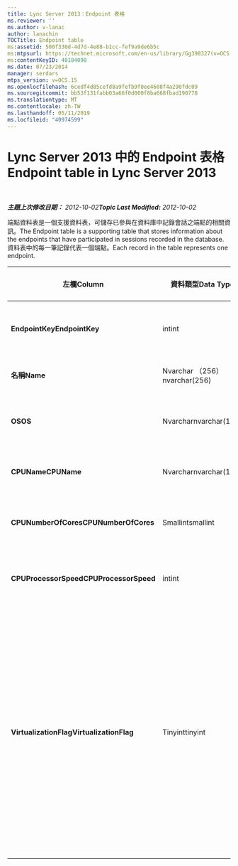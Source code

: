 ```yaml
---
title: Lync Server 2013：Endpoint 表格
ms.reviewer: ''
ms.author: v-lanac
author: lanachin
TOCTitle: Endpoint table
ms:assetid: 500f330d-4d7d-4e88-b1cc-fef9a9de6b5c
ms:mtpsurl: https://technet.microsoft.com/en-us/library/Gg398327(v=OCS.15)
ms:contentKeyID: 48184098
ms.date: 07/23/2014
manager: serdars
mtps_version: v=OCS.15
ms.openlocfilehash: 6cedf4d85cefd8a9fefb9f0ee4608f4a290fdc09
ms.sourcegitcommit: bb53f131fabb03a66f0d000f8ba668fbad190778
ms.translationtype: MT
ms.contentlocale: zh-TW
ms.lasthandoff: 05/11/2019
ms.locfileid: "40974599"
---
```

<div data-xmlns="http://www.w3.org/1999/xhtml">

<div class="topic" data-xmlns="http://www.w3.org/1999/xhtml" data-msxsl="urn:schemas-microsoft-com:xslt" data-cs="http://msdn.microsoft.com/en-us/">

<div data-asp="http://msdn2.microsoft.com/asp">

# <a name="endpoint-table-in-lync-server-2013"></a><span data-ttu-id="27e7a-102">Lync Server 2013 中的 Endpoint 表格</span><span class="sxs-lookup"><span data-stu-id="27e7a-102">Endpoint table in Lync Server 2013</span></span>

</div>

<div id="mainSection">

<div id="mainBody">

<span> </span>

<span data-ttu-id="27e7a-103">_**主題上次修改日期：** 2012-10-02_</span><span class="sxs-lookup"><span data-stu-id="27e7a-103">_**Topic Last Modified:** 2012-10-02_</span></span>

<span data-ttu-id="27e7a-104">端點資料表是一個支援資料表，可儲存已參與在資料庫中記錄會話之端點的相關資訊。</span><span class="sxs-lookup"><span data-stu-id="27e7a-104">The Endpoint table is a supporting table that stores information about the endpoints that have participated in sessions recorded in the database.</span></span> <span data-ttu-id="27e7a-105">資料表中的每一筆記錄代表一個端點。</span><span class="sxs-lookup"><span data-stu-id="27e7a-105">Each record in the table represents one endpoint.</span></span>


<table>
<colgroup>
<col style="width: 25%" />
<col style="width: 25%" />
<col style="width: 25%" />
<col style="width: 25%" />
</colgroup>
<thead>
<tr class="header">
<th><span data-ttu-id="27e7a-106"><strong>左欄</strong></span><span class="sxs-lookup"><span data-stu-id="27e7a-106"><strong>Column</strong></span></span></th>
<th><span data-ttu-id="27e7a-107"><strong>資料類型</strong></span><span class="sxs-lookup"><span data-stu-id="27e7a-107"><strong>Data Type</strong></span></span></th>
<th><span data-ttu-id="27e7a-108"><strong>索引鍵/索引</strong></span><span class="sxs-lookup"><span data-stu-id="27e7a-108"><strong>Key/Index</strong></span></span></th>
<th><span data-ttu-id="27e7a-109"><strong>詳細資料</strong></span><span class="sxs-lookup"><span data-stu-id="27e7a-109"><strong>Details</strong></span></span></th>
</tr>
</thead>
<tbody>
<tr class="odd">
<td><p><span data-ttu-id="27e7a-110"><strong>EndpointKey</strong></span><span class="sxs-lookup"><span data-stu-id="27e7a-110"><strong>EndpointKey</strong></span></span></p></td>
<td><p><span data-ttu-id="27e7a-111">int</span><span class="sxs-lookup"><span data-stu-id="27e7a-111">int</span></span></p></td>
<td><p><span data-ttu-id="27e7a-112">首選</span><span class="sxs-lookup"><span data-stu-id="27e7a-112">Primary</span></span></p></td>
<td><p><span data-ttu-id="27e7a-113">標識此端點的唯一號碼。</span><span class="sxs-lookup"><span data-stu-id="27e7a-113">Unique number identifying this endpoint.</span></span></p></td>
</tr>
<tr class="even">
<td><p><span data-ttu-id="27e7a-114"><strong>名稱</strong></span><span class="sxs-lookup"><span data-stu-id="27e7a-114"><strong>Name</strong></span></span></p></td>
<td><p><span data-ttu-id="27e7a-115">Nvarchar （256）</span><span class="sxs-lookup"><span data-stu-id="27e7a-115">nvarchar(256)</span></span></p></td>
<td><p><span data-ttu-id="27e7a-116">唯一</span><span class="sxs-lookup"><span data-stu-id="27e7a-116">Unique</span></span></p></td>
<td><p><span data-ttu-id="27e7a-117">端點名稱。</span><span class="sxs-lookup"><span data-stu-id="27e7a-117">Endpoint name.</span></span></p></td>
</tr>
<tr class="odd">
<td><p><span data-ttu-id="27e7a-118"><strong>OS</strong></span><span class="sxs-lookup"><span data-stu-id="27e7a-118"><strong>OS</strong></span></span></p></td>
<td><p><span data-ttu-id="27e7a-119">Nvarchar</span><span class="sxs-lookup"><span data-stu-id="27e7a-119">nvarchar(128)</span></span></p></td>
<td><p> </p></td>
<td><p><span data-ttu-id="27e7a-120">端點的作業系統（OS）。</span><span class="sxs-lookup"><span data-stu-id="27e7a-120">Operating system (OS) of the endpoint.</span></span></p></td>
</tr>
<tr class="even">
<td><p><span data-ttu-id="27e7a-121"><strong>CPUName</strong></span><span class="sxs-lookup"><span data-stu-id="27e7a-121"><strong>CPUName</strong></span></span></p></td>
<td><p><span data-ttu-id="27e7a-122">Nvarchar</span><span class="sxs-lookup"><span data-stu-id="27e7a-122">nvarchar(128)</span></span></p></td>
<td></td>
<td><p><span data-ttu-id="27e7a-123">端點的 CPU 名稱。</span><span class="sxs-lookup"><span data-stu-id="27e7a-123">CPU name of the endpoint.</span></span></p></td>
</tr>
<tr class="odd">
<td><p><span data-ttu-id="27e7a-124"><strong>CPUNumberOfCores</strong></span><span class="sxs-lookup"><span data-stu-id="27e7a-124"><strong>CPUNumberOfCores</strong></span></span></p></td>
<td><p><span data-ttu-id="27e7a-125">Smallint</span><span class="sxs-lookup"><span data-stu-id="27e7a-125">smallint</span></span></p></td>
<td></td>
<td><p><span data-ttu-id="27e7a-126">端點的 CPU 核心數。</span><span class="sxs-lookup"><span data-stu-id="27e7a-126">Number of CPU cores of the endpoint.</span></span></p></td>
</tr>
<tr class="even">
<td><p><span data-ttu-id="27e7a-127"><strong>CPUProcessorSpeed</strong></span><span class="sxs-lookup"><span data-stu-id="27e7a-127"><strong>CPUProcessorSpeed</strong></span></span></p></td>
<td><p><span data-ttu-id="27e7a-128">int</span><span class="sxs-lookup"><span data-stu-id="27e7a-128">int</span></span></p></td>
<td></td>
<td><p><span data-ttu-id="27e7a-129">端點的 CPU 處理器速度。</span><span class="sxs-lookup"><span data-stu-id="27e7a-129">CPU processor speed of the endpoint.</span></span></p></td>
</tr>
<tr class="odd">
<td><p><span data-ttu-id="27e7a-130"><strong>VirtualizationFlag</strong></span><span class="sxs-lookup"><span data-stu-id="27e7a-130"><strong>VirtualizationFlag</strong></span></span></p></td>
<td><p><span data-ttu-id="27e7a-131">Tinyint</span><span class="sxs-lookup"><span data-stu-id="27e7a-131">tinyint</span></span></p></td>
<td></td>
<td><p><span data-ttu-id="27e7a-132">表示系統是否正在虛擬化環境中執行的位標誌：</span><span class="sxs-lookup"><span data-stu-id="27e7a-132">Bit flag that indicates if the system is running in a virtualized environment:</span></span></p>
<ul>
<li><p><span data-ttu-id="27e7a-133">0x0000 –無</span><span class="sxs-lookup"><span data-stu-id="27e7a-133">0x0000 – None</span></span></p></li>
<li><p><span data-ttu-id="27e7a-134">0x0001 – HyperV</span><span class="sxs-lookup"><span data-stu-id="27e7a-134">0x0001 – HyperV</span></span></p></li>
<li><p><span data-ttu-id="27e7a-135">0x0002-VMWare</span><span class="sxs-lookup"><span data-stu-id="27e7a-135">0x0002 – VMWare</span></span></p></li>
<li><p><span data-ttu-id="27e7a-136">0x0004 –虛擬電腦</span><span class="sxs-lookup"><span data-stu-id="27e7a-136">0x0004 – Virtual PC</span></span></p></li>
<li><p><span data-ttu-id="27e7a-137">0x0008 – Xen 電腦</span><span class="sxs-lookup"><span data-stu-id="27e7a-137">0x0008 – Xen PC</span></span></p></li>
</ul></td>
</tr>
</tbody>
</table>


</div>

<span> </span>

</div>

</div>

</div>

